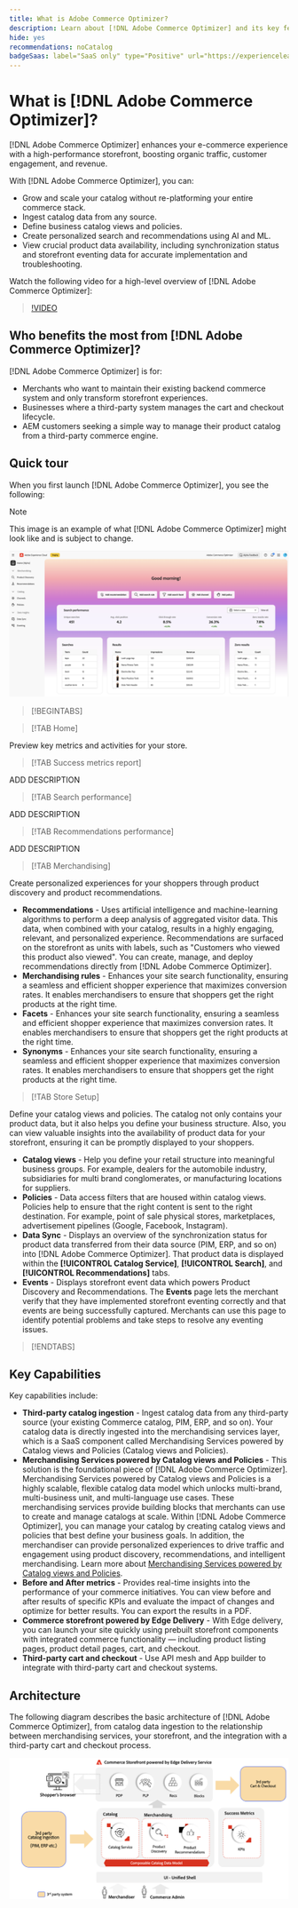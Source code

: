 ```yaml
---
title: What is Adobe Commerce Optimizer?
description: Learn about [!DNL Adobe Commerce Optimizer] and its key features.
hide: yes
recommendations: noCatalog
badgeSaas: label="SaaS only" type="Positive" url="https://experienceleague.adobe.com/en/docs/commerce/user-guides/product-solutions" tooltip="Applies to Adobe Commerce as a Cloud Service and Adobe Commerce Optimizer projects only (Adobe-managed SaaS infrastructure)."
---
```

# What is [!DNL Adobe Commerce Optimizer]?

[!DNL Adobe Commerce Optimizer] enhances your e-commerce experience with a high-performance storefront, boosting organic traffic, customer engagement, and revenue.

With [!DNL Adobe Commerce Optimizer], you can:

- Grow and scale your catalog without re-platforming your entire commerce stack.
- Ingest catalog data from any source.
- Define business catalog views and policies.
- Create personalized search and recommendations using AI and ML.
- View crucial product data availability, including synchronization status and storefront eventing data for accurate implementation and troubleshooting.

Watch the following video for a high-level overview of [!DNL Adobe Commerce Optimizer]:

>[!VIDEO](https://video.tv.adobe.com/v/3450226)

## Who benefits the most from [!DNL Adobe Commerce Optimizer]?

[!DNL Adobe Commerce Optimizer] is for:

- Merchants who want to maintain their existing backend commerce system and only transform storefront experiences.
- Businesses where a third-party system manages the cart and checkout lifecycle.
- AEM customers seeking a simple way to manage their product catalog from a third-party commerce engine.

## Quick tour

When you first launch [!DNL Adobe Commerce Optimizer], you see the following:

>[!NOTE]
>
>This image is an example of what [!DNL Adobe Commerce Optimizer] might look like and is subject to change.

![[!DNL Adobe Commerce Optimizer] UI](./assets/user-interface.png)

>[!BEGINTABS]

>[!TAB Home]

Preview key metrics and activities for your store.

>[!TAB Success metrics report]

ADD DESCRIPTION

>[!TAB Search performance]

ADD DESCRIPTION

>[!TAB Recommendations performance]

ADD DESCRIPTION

>[!TAB Merchandising]

Create personalized experiences for your shoppers through product discovery and product recommendations.

- **Recommendations** - Uses artificial intelligence and machine-learning algorithms to perform a deep analysis of aggregated visitor data. This data, when combined with your catalog, results in a highly engaging, relevant, and personalized experience. Recommendations are surfaced on the storefront as units with labels, such as "Customers who viewed this product also viewed". You can create, manage, and deploy recommendations directly from [!DNL Adobe Commerce Optimizer].
- **Merchandising rules** - Enhances your site search functionality, ensuring a seamless and efficient shopper experience that maximizes conversion rates. It enables merchandisers to ensure that shoppers get the right products at the right time.  
- **Facets** - Enhances your site search functionality, ensuring a seamless and efficient shopper experience that maximizes conversion rates. It enables merchandisers to ensure that shoppers get the right products at the right time.  
- **Synonyms** - Enhances your site search functionality, ensuring a seamless and efficient shopper experience that maximizes conversion rates. It enables merchandisers to ensure that shoppers get the right products at the right time.  

>[!TAB Store Setup]

Define your catalog views and policies. The catalog not only contains your product data, but it also helps you define your business structure. Also, you can view valuable insights into the availability of product data for your storefront, ensuring it can be promptly displayed to your shoppers.

- **Catalog views** - Help you define your retail structure into meaningful business groups. For example, dealers for the automobile industry, subsidiaries for multi brand conglomerates, or manufacturing locations for suppliers.
- **Policies** - Data access filters that are housed within catalog views. Policies help to ensure that the right content is sent to the right destination. For example, point of sale physical stores, marketplaces, advertisement pipelines (Google, Facebook, Instagram). 
- **Data Sync** - Displays an overview of the synchronization status for product data transferred from their data source (PIM, ERP, and so on) into [!DNL Adobe Commerce Optimizer]. That product data is displayed within the **[!UICONTROL Catalog Service]**, **[!UICONTROL Search]**, and **[!UICONTROL Recommendations]** tabs.
- **Events** - Displays storefront event data which powers Product Discovery and Recommendations. The **Events** page lets the merchant verify that they have implemented storefront eventing correctly and that events are being successfully captured. Merchants can use this page to identify potential problems and take steps to resolve any eventing issues.

>[!ENDTABS]

## Key Capabilities

Key capabilities include:

- **Third-party catalog ingestion** - Ingest catalog data from any third-party source (your existing Commerce catalog, PIM, ERP, and so on). Your catalog data is directly ingested into the merchandising services layer, which is a SaaS component called Merchandising Services powered by Catalog views and Policies (Catalog views and Policies).
- **Merchandising Services powered by Catalog views and Policies** - This solution is the foundational piece of [!DNL Adobe Commerce Optimizer]. Merchandising Services powered by Catalog views and Policies is a highly scalable, flexible catalog data model which unlocks multi-brand, multi-business unit, and multi-language use cases. These merchandising services provide building blocks that merchants can use to create and manage catalogs at scale. Within [!DNL Adobe Commerce Optimizer], you can manage your catalog by creating catalog views and policies that best define your business goals. In addition, the merchandiser can provide personalized experiences to drive traffic and engagement using product discovery, recommendations​, and intelligent merchandising. Learn more about [Merchandising Services powered by Catalog views and Policies](./merchandising/overview.md).
- **Before and After metrics** - Provides real-time insights into the performance of your commerce initiatives. You can view before and after results of specific KPIs and evaluate the impact of changes and optimize for better results. You can export the results in a PDF.
- **Commerce storefront powered by Edge Delivery** - With Edge delivery, you can launch your site quickly using prebuilt storefront components with integrated commerce functionality — including product listing pages, product detail pages, cart, and checkout.
- **Third-party cart and checkout** - Use API mesh and App builder to integrate with third-party cart and checkout systems.

## Architecture

The following diagram describes the basic architecture of [!DNL Adobe Commerce Optimizer], from catalog data ingestion to the relationship between merchandising services, your storefront, and the integration with a third-party cart and checkout process.

![[!DNL Adobe Commerce Optimizer] Architecture](./assets/architecture.png)
